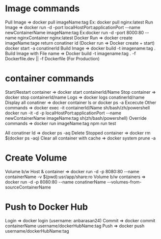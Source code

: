 # Image commands

Pull Image                       => docker pull imageName:tag Ex: docker pull nginx:latest
Run Image                        => docker run -d -port localHostPort:applicationPort --name newContainerName imageName:tag
                                    Ex:docker run -d -port 8000:80 --name nginxContainer nginx:latest
Docker Run                       => docker create imageName:tage return conatiner id (Docker run => Docker create + start)
                                    docker start -a conatinerId
Build Image                      => docker build -t imagename:tag .
Build Image with File name       => Docker build -t imagename:tag . -f Dockerfile.dev || -f Dockerfile (For Production)

# container commands

Start/Restart container          => docker start containerId/Name
Stop container                   => docker stop containerId/name
Logs                             => docker logs conatinerId/name 
Display all conatiner            => docker container ls or docker ps -a
Excecute Other commands          => docker exec -it containerId/Name sh/bash/zh/powershell
                                    docker run -it -d -p localHostPort:applicationPort --name newContainerName imageName:tag sh(zh/bash/powershell)
Override commands                => docker run imageName:tag npm run test

All conatiner Id                => docker ps -aq
Delete Stopped container        => docker rm $(docker ps -aq)
Clear all container with cache  => docker system prune -a

# Create Volume
Volume b/w Host & container      => docker run -d -p 8080:80 --name containerName -v $(pwd):usr/app/share:ro
Volume b/w containers            => docker run -d -p 8080:80 --name conatinerName --volumes-from-sourceContainerName

# Push to Docker Hub
Login                            => docker login (username: anbarasan24)
Commit                           => docker commit containerName username/dockerHubName:tag
Push                             => docker push  username/dockerHubName:tag   

